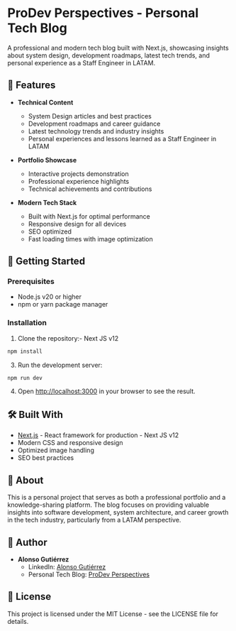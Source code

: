 # ProDev Perspectives - Personal Tech Blog

A professional and modern tech blog built with Next.js, showcasing insights about system design, development roadmaps, latest tech trends, and personal experience as a Staff Engineer in LATAM.

## 🌟 Features

- **Technical Content**

  - System Design articles and best practices
  - Development roadmaps and career guidance
  - Latest technology trends and industry insights
  - Personal experiences and lessons learned as a Staff Engineer in LATAM

- **Portfolio Showcase**

  - Interactive projects demonstration
  - Professional experience highlights
  - Technical achievements and contributions

- **Modern Tech Stack**
  - Built with Next.js for optimal performance
  - Responsive design for all devices
  - SEO optimized
  - Fast loading times with image optimization

## 🚀 Getting Started

### Prerequisites

- Node.js v20 or higher
- npm or yarn package manager

### Installation

1. Clone the repository:- Next JS v12

```bash
npm install
```

3. Run the development server:

```bash
npm run dev
```

4. Open [http://localhost:3000](http://localhost:3000) in your browser to see the result.

## 🛠️ Built With

- [Next.js](https://nextjs.org/) - React framework for production - Next JS v12
- Modern CSS and responsive design
- Optimized image handling
- SEO best practices

## 📝 About

This is a personal project that serves as both a professional portfolio and a knowledge-sharing platform. The blog focuses on providing valuable insights into software development, system architecture, and career growth in the tech industry, particularly from a LATAM perspective.

## 👤 Author

- **Alonso Gutiérrez**
  - LinkedIn: [Alonso Gutiérrez](https://www.linkedin.com/in/alonso-guti%C3%A9rrez-b27370126/)
  - Personal Tech Blog: [ProDev Perspectives](https://prodevperspectives.com)

## 📄 License

This project is licensed under the MIT License - see the LICENSE file for details.
